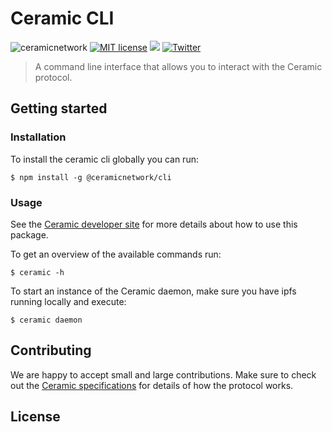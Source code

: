 # Ceramic CLI
![ceramicnetwork](https://circleci.com/gh/ceramicnetwork/js-ceramic.svg?style=shield)
[![MIT license](https://img.shields.io/badge/License-MIT-blue.svg)](https://lbesson.mit-license.org/)
[![](https://img.shields.io/badge/Chat%20on-Discord-orange.svg?style=flat)](https://discord.gg/6VRZpGP)
[![Twitter](https://img.shields.io/twitter/follow/ceramicnetwork?label=Follow&style=social)](https://twitter.com/ceramicnetwork)

> A command line interface that allows you to interact with the Ceramic protocol.

## Getting started

### Installation
To install the ceramic cli globally you can run:
```
$ npm install -g @ceramicnetwork/cli
```

### Usage

See the [Ceramic developer site](https://developers.ceramic.network/) for more details about how to use this package.

To get an overview of the available commands run:
```
$ ceramic -h
```

To start an instance of the Ceramic daemon, make sure you have ipfs running locally and execute:
```
$ ceramic daemon
```


## Contributing
We are happy to accept small and large contributions. Make sure to check out the [Ceramic specifications](https://github.com/ceramicnetwork/ceramic/blob/main/SPECIFICATION.md) for details of how the protocol works.

## License
